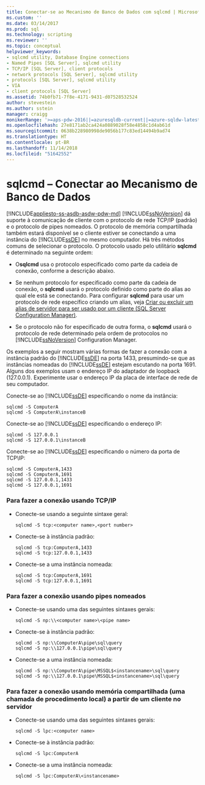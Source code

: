 ```yaml
---
title: Conectar-se ao Mecanismo de Banco de Dados com sqlcmd | Microsoft Docs
ms.custom: ''
ms.date: 03/14/2017
ms.prod: sql
ms.technology: scripting
ms.reviewer: ''
ms.topic: conceptual
helpviewer_keywords:
- sqlcmd utility, Database Engine connections
- Named Pipes [SQL Server], sqlcmd utility
- TCP/IP [SQL Server], client protocols
- network protocols [SQL Server], sqlcmd utility
- protocols [SQL Server], sqlcmd utility
- VIA
- client protocols [SQL Server]
ms.assetid: 74b0fb71-7f8e-4171-9431-d07528532524
author: stevestein
ms.author: sstein
manager: craigg
monikerRange: '>=aps-pdw-2016||=azuresqldb-current||=azure-sqldw-latest||>=sql-server-2016||=sqlallproducts-allversions||>=sql-server-linux-2017||=azuresqldb-mi-current'
ms.openlocfilehash: 27e8171ab2ca424a0889028f58e4858c1d4ab61d
ms.sourcegitcommit: 0638b228980998de9056b177c83ed14494b9ad74
ms.translationtype: HT
ms.contentlocale: pt-BR
ms.lasthandoff: 11/14/2018
ms.locfileid: "51642552"
---
```

# <a name="sqlcmd---connect-to-the-database-engine"></a>sqlcmd – Conectar ao Mecanismo de Banco de Dados
[!INCLUDE[appliesto-ss-asdb-asdw-pdw-md](../../includes/appliesto-ss-asdb-asdw-pdw-md.md)]
  [!INCLUDE[ssNoVersion](../../includes/ssnoversion-md.md)] dá suporte à comunicação de cliente com o protocolo de rede TCP/IP (padrão) e o protocolo de pipes nomeados. O protocolo de memória compartilhada também estará disponível se o cliente estiver se conectando a uma instância do [!INCLUDE[ssDE](../../includes/ssde-md.md)] no mesmo computador. Há três métodos comuns de selecionar o protocolo. O protocolo usado pelo utilitário **sqlcmd** é determinado na seguinte ordem:  
  
-   O**sqlcmd** usa o protocolo especificado como parte da cadeia de conexão, conforme a descrição abaixo.  
  
-   Se nenhum protocolo for especificado como parte da cadeia de conexão, o **sqlcmd** usará o protocolo definido como parte do alias ao qual ele está se conectando. Para configurar **sqlcmd** para usar um protocolo de rede específico criando um alias, veja [Criar ou excluir um alias de servidor para ser usado por um cliente &#40;SQL Server Configuration Manager&#41;](../../database-engine/configure-windows/create-or-delete-a-server-alias-for-use-by-a-client.md).  
  
-   Se o protocolo não for especificado de outra forma, o **sqlcmd** usará o protocolo de rede determinado pela ordem de protocolos no [!INCLUDE[ssNoVersion](../../includes/ssnoversion-md.md)] Configuration Manager.  
  
 Os exemplos a seguir mostram várias formas de fazer a conexão com a instância padrão do [!INCLUDE[ssDE](../../includes/ssde-md.md)] na porta 1433, presumindo-se que as instâncias nomeadas do [!INCLUDE[ssDE](../../includes/ssde-md.md)] estejam escutando na porta 1691. Alguns dos exemplos usam o endereço IP do adaptador de loopback (127.0.0.1). Experimente usar o endereço IP da placa de interface de rede de seu computador.  
  
 Conecte-se ao [!INCLUDE[ssDE](../../includes/ssde-md.md)] especificando o nome da instância:  
  
```  
sqlcmd -S ComputerA  
sqlcmd -S ComputerA\instanceB  
```  
  
 Conecte-se ao [!INCLUDE[ssDE](../../includes/ssde-md.md)] especificando o endereço IP:  
  
```  
sqlcmd -S 127.0.0.1  
sqlcmd -S 127.0.0.1\instanceB  
```  
  
 Conecte-se ao [!INCLUDE[ssDE](../../includes/ssde-md.md)] especificando o número da porta de TCP\IP:  
  
```  
sqlcmd -S ComputerA,1433  
sqlcmd -S ComputerA,1691  
sqlcmd -S 127.0.0.1,1433  
sqlcmd -S 127.0.0.1,1691  
```  
  
### <a name="to-connect-using-tcpip"></a>Para fazer a conexão usando TCP/IP  
  
-   Conecte-se usando a seguinte sintaxe geral:  
  
    ```  
    sqlcmd -S tcp:<computer name>,<port number>  
    ```  
  
-   Conecte-se à instância padrão:  
  
    ```  
    sqlcmd -S tcp:ComputerA,1433  
    sqlcmd -S tcp:127.0.0.1,1433  
    ```  
  
-   Conecte-se a uma instância nomeada:  
  
    ```  
    sqlcmd -S tcp:ComputerA,1691  
    sqlcmd -S tcp:127.0.0.1,1691  
    ```  
  
### <a name="to-connect-using-named-pipes"></a>Para fazer a conexão usando pipes nomeados  
  
-   Conecte-se usando uma das seguintes sintaxes gerais:  
  
    ```  
    sqlcmd -S np:\\<computer name>\<pipe name>  
    ```  
  
-   Conecte-se à instância padrão:  
  
    ```  
    sqlcmd -S np:\\ComputerA\pipe\sql\query  
    sqlcmd -S np:\\127.0.0.1\pipe\sql\query  
    ```  
  
-   Conecte-se a uma instância nomeada:  
  
    ```  
    sqlcmd -S np:\\ComputerA\pipe\MSSQL$<instancename>\sql\query  
    sqlcmd -S np:\\127.0.0.1\pipe\MSSQL$<instancename>\sql\query  
    ```  
  
### <a name="to-connect-using-shared-memory-a-local-procedure-call-from-a-client-on-the-server"></a>Para fazer a conexão usando memória compartilhada (uma chamada de procedimento local) a partir de um cliente no servidor  
  
-   Conecte-se usando uma das seguintes sintaxes gerais:  
  
    ```  
    sqlcmd -S lpc:<computer name>  
    ```  
  
-   Conecte-se à instância padrão:  
  
    ```  
    sqlcmd -S lpc:ComputerA  
    ```  
  
-   Conecte-se a uma instância nomeada:  
  
    ```  
    sqlcmd -S lpc:ComputerA\<instancename>  
    ```  
  
  
